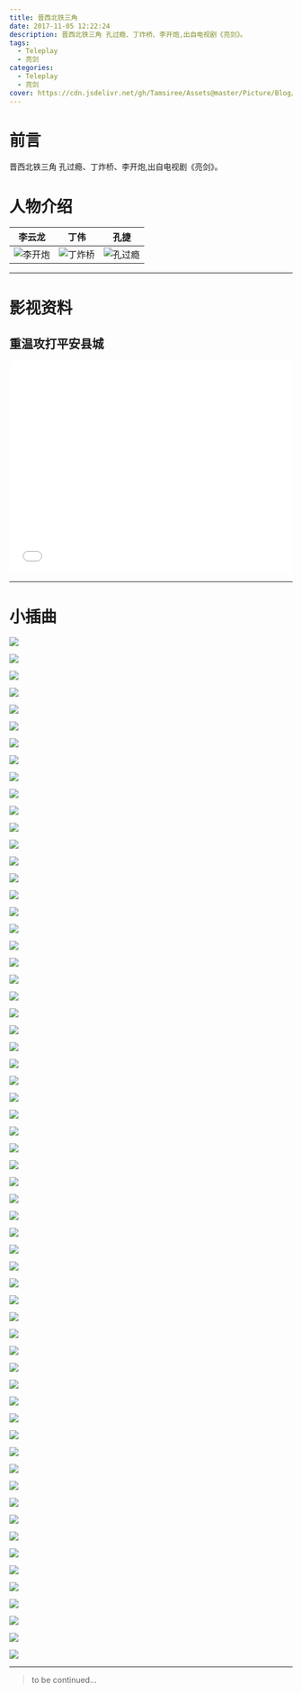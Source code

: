 ```yaml
---
title: 晋西北铁三角
date: 2017-11-05 12:22:24
description: 晋西北铁三角 孔过瘾、丁炸桥、李开炮,出自电视剧《亮剑》。
tags:
  - Teleplay
  - 亮剑
categories:
  - Teleplay
  - 亮剑
cover: https://cdn.jsdelivr.net/gh/Tamsiree/Assets@master/Picture/Blog/Cover/t01735cb17ef572c6ec.jpg
---
```

# 前言
晋西北铁三角 孔过瘾、丁炸桥、李开炮,出自电视剧《亮剑》。

# 人物介绍

| 李云龙 | 丁伟 | 孔捷 |
| :-------: | :-------: | :-------: |
| ![李开炮](https://cdn.jsdelivr.net/gh/Tamsiree/Assets@master/Picture/Blog/Post/05c7763e6709c93d7317e1bc923df8dcd30054e0.jpg) | ![丁炸桥](https://cdn.jsdelivr.net/gh/Tamsiree/Assets@master/Picture/Blog/Post/340cd800baa1cd1178539d6bb412c8fcc1ce2de0.jpg) | ![孔过瘾](https://cdn.jsdelivr.net/gh/Tamsiree/Assets@master/Picture/Blog/Post/f5c2ba1bb051f819d69cec01d7b44aed2f73e715.jpg) |

---

# 影视资料
## 重温攻打平安县城

<div style="position: relative; width: 100%; height: 0; padding-bottom: 75%;"><iframe src="//player.bilibili.com/player.html?aid=42114120&cid=73929458&page=1" scrolling="no" border="0" frameborder="no" framespacing="0" allowfullscreen="true" style="position: absolute; width: 100%; height: 100%; left: 0; top: 0;"> </iframe></div>

---

# 小插曲

![](http://imgsrc.baidu.com/forum/w%3D580/sign=e0cff78eedfe9925cb0c695804a95ee4/785f855494eef01fe0cff78eedfe9925be317df7.jpg)

![](http://imgsrc.baidu.com/forum/w%3D580/sign=b46506bf5cda81cb4ee683c56266d0a4/b1cedb1b0ef41bd5b46506bf5cda81cb38db3d93.jpg)

![](http://imgsrc.baidu.com/forum/w%3D580/sign=0cf8b8abfa03918fd7d13dc2613c264b/9bfc18dfa9ec8a130cf8b8abfa03918fa2ecc0e8.jpg)

![](http://imgsrc.baidu.com/forum/w%3D580/sign=3d2fcaa4a4ec8a13141a57e8c7039157/b72403d162d9f2d33d2fcaa4a4ec8a136227cc94.jpg)

![](http://imgsrc.baidu.com/forum/w%3D580/sign=e319f68eedfe9925cb0c695804a95ee4/785f855494eef01fe319f68eedfe9925bd317db9.jpg)

![](http://imgsrc.baidu.com/forum/w%3D580/sign=87f10e198835e5dd902ca5d746c7a7f5/fa01262eb9389b5087f10e198835e5dde6116e44.jpg)

![](http://imgsrc.baidu.com/forum/w%3D580/sign=c1a8904da1af2eddd4f149e1bd110102/1c7205f431adcbefc1a8904da1af2edda2cc9f2a.jpg)

![](http://imgsrc.baidu.com/forum/w%3D580/sign=aa700e42bb003af34dbadc68052bc619/cfeb52b5c9ea15ceaa700e42bb003af33b87b234.jpg)

![](http://imgsrc.baidu.com/forum/w%3D580/sign=4c8d6a4e3efa828bd1239debcd1e41cd/006f6581800a19d84c8d6a4e3efa828ba41e46c4.jpg)

![](http://imgsrc.baidu.com/forum/w%3D580/sign=25c06a865f66d0167e199e20a72ad498/61bed4c451da81cb25c06a865f66d016082431a3.jpg)

![](http://imgsrc.baidu.com/forum/w%3D580/sign=0a6c29a85a2c11dfded1bf2b53266255/c6ab0b087bf40ad10a6c29a85a2c11dfabeccec6.jpg)

![](http://imgsrc.baidu.com/forum/w%3D580/sign=f312d088daca7bcb7d7bc7278e086b3f/8af300f790529822f312d088daca7bcb0b46d4ad.jpg)

![](http://imgsrc.baidu.com/forum/w%3D580/sign=0b583783174c510faec4e21250582528/a7b3ff246b600c330b583783174c510fd8f9a1ad.jpg)

![](http://imgsrc.baidu.com/forum/w%3D580/sign=4c0739a6ea1190ef01fb92d7fe1a9df7/75e892504fc2d5624c0739a6ea1190ef77c66cbb.jpg)

![](http://imgsrc.baidu.com/forum/w%3D580/sign=59664895fd1f3a295ac8d5c6a924bce3/312aa651f3deb48f59664895fd1f3a292cf578bb.jpg)

![](http://imgsrc.baidu.com/forum/w%3D580/sign=f20514eedc43ad4ba62e46c8b2035a89/528106b30f2442a7f20514eedc43ad4bd0130246.jpg)

![](http://imgsrc.baidu.com/forum/w%3D580/sign=3479a48bfa36afc30e0c3f6d8318eb85/68df42fbfbedab643479a48bfa36afc378311e46.jpg)

![](http://imgsrc.baidu.com/forum/w%3D580/sign=ffe1d63dff1fbe091c5ec31c5b610c30/54f27b0e0cf3d7caffe1d63dff1fbe096a63a9b3.jpg)

![](http://imgsrc.baidu.com/forum/w%3D580/sign=87195b3fe6f81a4c2632ecc1e72b6029/72d96263f6246b6087195b3fe6f81a4c500fa2b3.jpg)

![](http://imgsrc.baidu.com/forum/w%3D580/sign=e9b86eccdda20cf44690fed746084b0c/5df39edda144ad34e9b86eccdda20cf430ad8543.jpg)

![](http://imgsrc.baidu.com/forum/w%3D580/sign=fc0c70d423dda3cc0be4b82831e83905/c02438adcbef7609fc0c70d423dda3cc7dd99e43.jpg)

![](http://imgsrc.baidu.com/forum/w%3D580/sign=0cad2a787e8da9774e2f86238050f872/032c17178a82b9010cad2a787e8da9773812ef4e.jpg)

![](http://imgsrc.baidu.com/forum/w%3D580/sign=732f6f60bd51f819f1250342eab54a76/8640ff03738da977732f6f60bd51f8198718e34e.jpg)

![](http://imgsrc.baidu.com/forum/w%3D580/sign=c979d781ebcd7b89e96c3a8b3f254291/1cc60024ab18972bc979d781ebcd7b899f510a0e.jpg)

![](http://imgsrc.baidu.com/forum/w%3D580/sign=2b8404b676899e51788e3a1c72a6d990/c5f4a218972bd4072b8404b676899e510eb3090e.jpg)

![](http://imgsrc.baidu.com/forum/w%3D580/sign=f1a75e45bc3533faf5b6932698d2fdca/1d88c5bf6c81800af1a75e45bc3533fa838b4708.jpg)

![](http://imgsrc.baidu.com/forum/w%3D580/sign=4b614aa8f01f4134e0370576151e95c1/70eeb83533fa828b4b614aa8f01f4134960a5a08.jpg)

![](http://imgsrc.baidu.com/forum/w%3D580/sign=21a8d8883787e9504217f3642039531b/053a1cce36d3d53921a8d8883787e950342ab031.jpg)

![](http://imgsrc.baidu.com/forum/w%3D580/sign=8a70d7d353df8db1bc2e7c6c3922dddb/e125e9fe9925bc318a70d7d353df8db1ca137099.jpg)

![](http://imgsrc.baidu.com/forum/w%3D580/sign=7c08ee8f3cadcbef01347e0e9cae2e0e/6d94a4345982b2b77c08ee8f3cadcbef77099b33.jpg)

![](http://imgsrc.baidu.com/forum/w%3D580/sign=4d375f4a516034a829e2b889fb1249d9/3ccf33292df5e0fe4d375f4a516034a85fdf729b.jpg)

![](http://imgsrc.baidu.com/forum/w%3D580/sign=eff2d5aa222eb938ec6d7afae56385fe/f5d1283fb80e7beceff2d5aa222eb9389a506ba6.jpg)

![](http://imgsrc.baidu.com/forum/w%3D580/sign=57bb1f81a251f3dec3b2b96ca4eff0ec/5c3f7fc6a7efce1b57bb1f81a251f3deb58f653e.jpg)

![](http://imgsrc.baidu.com/forum/w%3D580/sign=e884cf8eedfe9925cb0c695804a95ee4/785f855494eef01fe884cf8eedfe9925bd317d3e.jpg)

![](http://imgsrc.baidu.com/forum/w%3D580/sign=37ef4c2afedeb48ffb69a1d6c01e3aef/ba16aeefce1b9d1637ef4c2afedeb48f8d5464a6.jpg)

![](http://imgsrc.baidu.com/forum/w%3D580/sign=1db3cda6aecc7cd9fa2d34d109002104/fd7dc2ef76094b361db3cda6aecc7cd98c109dad.jpg)

![](http://imgsrc.baidu.com/forum/w%3D580/sign=729e4a978713632715edc23ba18ea056/c6016bd9f2d3572c729e4a978713632763d0c34a.jpg)

![](http://imgsrc.baidu.com/forum/w%3D580/sign=4d395f4a516034a829e2b889fb1249d9/3ccf33292df5e0fe4d395f4a516034a85fdf72ad.jpg)

![](http://imgsrc.baidu.com/forum/w%3D580/sign=fec45f45bc3533faf5b6932698d2fdca/1d88c5bf6c81800afec45f45bc3533fa838b47ad.jpg)

![](http://imgsrc.baidu.com/forum/w%3D580/sign=a96537512534349b74066e8df9eb1521/9ddfd0f9d72a6059a96537512534349b023bba51.jpg)

![](http://imgsrc.baidu.com/forum/w%3D580/sign=9373b8cec4ea15ce41eee00186013a25/e9fddd2a2834349b9373b8cec4ea15ce37d3be51.jpg)

![](http://imgsrc.baidu.com/forum/w%3D580/sign=ba362b87cecec3fd8b3ea77de689d4b6/7671c411728b4710ba362b87cecec3fdfd0323b4.jpg)

![](http://imgsrc.baidu.com/forum/w%3D580/sign=113629fb68380cd7e61ea2e59145ad14/9f93f2f2b2119313113629fb68380cd790238d51.jpg)

![](http://imgsrc.baidu.com/forum/w%3D580/sign=256251804e166d223877159c76220945/9ded2f9759ee3d6d256251804e166d224e4ade22.jpg)

![](http://imgsrc.baidu.com/forum/w%3D580/sign=506034516d59252da3171d0c049a032c/4b94e2f81a4c510f506034516d59252dd52aa522.jpg)

![](http://imgsrc.baidu.com/forum/w%3D580/sign=0897ef88daca7bcb7d7bc7278e086b3f/8af300f7905298220897ef88daca7bcb0b46d422.jpg)

![](http://imgsrc.baidu.com/forum/w%3D580/sign=74df1164b3096b6381195e583c328733/bede05f3d7ca7bcb74df1164b3096b63f724a822.jpg)

![](http://imgsrc.baidu.com/forum/w%3D580/sign=388ae2923401213fcf334ed464e636f8/607f27dda3cc7cd9388ae2923401213fb90e9123.jpg)

![](http://imgsrc.baidu.com/forum/w%3D580/sign=8e9bc244b50e7bec23da03e91f2fb9fa/6f1c75d98d1001e98e9bc244b50e7bec55e79723.jpg)

![](http://imgsrc.baidu.com/forum/w%3D580/sign=14534915d0c451daf6f60ce386fc52a5/6812741ed21b0ef414534915d0c451da80cb3e16.jpg)

![](http://imgsrc.baidu.com/forum/w%3D580/sign=bde839bf5cda81cb4ee683c56267d0a4/b1cedb1b0ef41bd5bde839bf5cda81cb38db3d16.jpg)

![](http://imgsrc.baidu.com/forum/w%3D580/sign=77b613787e8da9774e2f86238050f872/032c17178a82b90177b613787e8da9773812efb7.jpg)

![](http://imgsrc.baidu.com/forum/w%3D580/sign=78345660bd51f819f1250342eab54a76/8640ff03738da97778345660bd51f8198718e3b7.jpg)

![](http://imgsrc.baidu.com/forum/w%3D580/sign=c33ed301d7b44aed594ebeec831d876a/f5c2ba1bb051f819c33ed301d7b44aed2f73e7b7.jpg)

![](http://imgsrc.baidu.com/forum/w%3D580/sign=4639537b37f33a879e6d0012f65c1018/9765c0ea15ce36d34639537b37f33a87e850b189.jpg)

![](http://imgsrc.baidu.com/forum/w%3D580/sign=8e9641b9701ed21b79c92eed9d6eddae/30d39b45d688d43f8e9641b9701ed21b0ff43b8a.jpg)

![](http://imgsrc.baidu.com/forum/w%3D580/sign=2ad953865f66d0167e199e20a72bd498/61bed4c451da81cb2ad953865f66d0160824318a.jpg)

![](http://imgsrc.baidu.com/forum/w%3D580/sign=35dd4a2afedeb48ffb69a1d6c01e3aef/ba16aeefce1b9d1635dd4a2afedeb48f8d5464b0.jpg)

![](http://imgsrc.baidu.com/forum/w%3D580/sign=facf9ef293510fb37819779fe933c893/67c89e2bd40735fafacf9ef293510fb30e24088a.jpg)

![](http://imgsrc.baidu.com/forum/w%3D580/sign=6e6ae63a89d6277fe912323018391f63/863d27738bd4b31c6e6ae63a89d6277f9f2ff82a.jpg)

![](http://imgsrc.baidu.com/forum/w%3D580/sign=0750ea1e20dda3cc0be4b82831e83905/c02438adcbef76090750ea1e20dda3cc7dd99e2c.jpg)


---
> to be continued...
